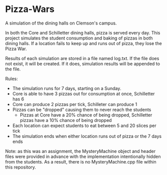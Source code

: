 # Pizza-Wars
A simulation of the dining halls on Clemson's campus.

In both the Core and Schilletter dining halls, pizza is served every day. This project simulates the student consumption
and baking of pizzas in both dining halls. If a location fails to keep up and runs out of pizza, they lose the Pizza
War.

Results of each simulation are stored in a file named log.txt. If the file does not exist, it will be created.
If it does, simulation results will be appended to the file.

Rules:
- The simulation runs for 7 days, starting on a Sunday.
- Core is able to have 3 pizzas out for consumption at once, Schilletter has 6
- Core can produce 2 pizzas per tick, Schilleter can produce 1
- Pizzas can be "dropped" causing them to never reach the students 
  - Pizzas at Core have a 20% chance of being dropped, Schilletter pizzas have a 10% chance of being dropped
- Each location can expect students to eat between 5 and 20 slices per tick
- The simulation ends when either location runs out of pizza or the 7 days ends

Note: as this was an assignment, the MysteryMachine object and header files were provided in advance with the
implementation intentionally hidden from the students. As a result, there is no MysteryMachine.cpp file within this
repository.
